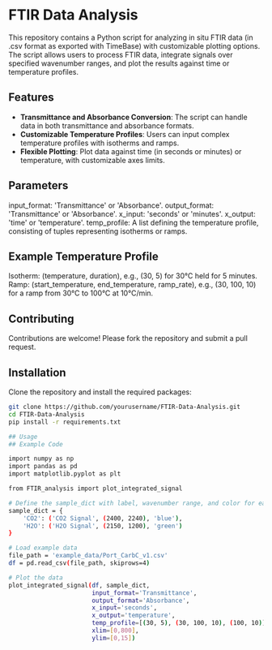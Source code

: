 # FTIR Data Analysis

This repository contains a Python script for analyzing in situ FTIR data (in .csv format as exported with TimeBase) with customizable plotting options. The script allows users to process FTIR data, integrate signals over specified wavenumber ranges, and plot the results against time or temperature profiles.

## Features

- **Transmittance and Absorbance Conversion**: The script can handle data in both transmittance and absorbance formats.
- **Customizable Temperature Profiles**: Users can input complex temperature profiles with isotherms and ramps.
- **Flexible Plotting**: Plot data against time (in seconds or minutes) or temperature, with customizable axes limits.

## Parameters
input_format: 'Transmittance' or 'Absorbance'.
output_format: 'Transmittance' or 'Absorbance'.
x_input: 'seconds' or 'minutes'.
x_output: 'time' or 'temperature'.
temp_profile: A list defining the temperature profile, consisting of tuples representing isotherms or ramps.

## Example Temperature Profile
Isotherm: (temperature, duration), e.g., (30, 5) for 30°C held for 5 minutes.
Ramp: (start_temperature, end_temperature, ramp_rate), e.g., (30, 100, 10) for a ramp from 30°C to 100°C at 10°C/min.

## Contributing
Contributions are welcome! Please fork the repository and submit a pull request.


## Installation

Clone the repository and install the required packages:

```bash
git clone https://github.com/yourusername/FTIR-Data-Analysis.git
cd FTIR-Data-Analysis
pip install -r requirements.txt

## Usage
## Example Code

import numpy as np
import pandas as pd
import matplotlib.pyplot as plt

from FTIR_analysis import plot_integrated_signal

# Define the sample_dict with label, wavenumber range, and color for each sample
sample_dict = {
    'CO2': ('CO2 Signal', (2400, 2240), 'blue'),
    'H2O': ('H2O Signal', (2150, 1200), 'green')
}

# Load example data
file_path = 'example_data/Port_CarbC_v1.csv'
df = pd.read_csv(file_path, skiprows=4)

# Plot the data
plot_integrated_signal(df, sample_dict, 
                       input_format='Transmittance', 
                       output_format='Absorbance', 
                       x_input='seconds', 
                       x_output='temperature',
                       temp_profile=[(30, 5), (30, 100, 10), (100, 10)],
                       xlim=[0,800], 
                       ylim=[0,15])
